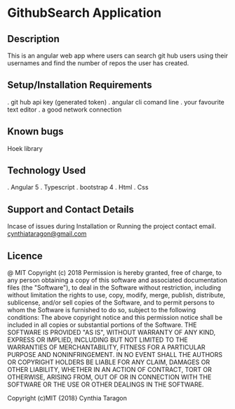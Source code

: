 # GithubSearch Application

## Description
This is an angular web app where users can search git hub users using their usernames and find the number of repos the user has created.

## Setup/Installation Requirements
. git hub api key (generated token)
. angular cli comand line
. your favourite text editor
. a good network connection


## Known bugs
Hoek library

## Technology Used
. Angular 5
. Typescript
. bootstrap 4
. Html
. Css


## Support and Contact Details

Incase of issues during Installation or Running the project contact email. cynthiataragon@gmail.com

## Licence

@ MIT Copyright (c) 2018 Permission is hereby granted, free of charge, to any person obtaining a copy of this software and associated documentation files (the "Software"), to deal in the Software without restriction, including without limitation the rights to use, copy, modify, merge, publish, distribute, sublicense, and/or sell copies of the Software, and to permit persons to whom the Software is furnished to do so, subject to the following conditions: The above copyright notice and this permission notice shall be included in all copies or substantial portions of the Software. THE SOFTWARE IS PROVIDED "AS IS", WITHOUT WARRANTY OF ANY KIND, EXPRESS OR IMPLIED, INCLUDING BUT NOT LIMITED TO THE WARRANTIES OF MERCHANTABILITY, FITNESS FOR A PARTICULAR PURPOSE AND NONINFRINGEMENT. IN NO EVENT SHALL THE AUTHORS OR COPYRIGHT HOLDERS BE LIABLE FOR ANY CLAIM, DAMAGES OR OTHER LIABILITY, WHETHER IN AN ACTION OF CONTRACT, TORT OR OTHERWISE, ARISING FROM, OUT OF OR IN CONNECTION WITH THE SOFTWARE OR THE USE OR OTHER DEALINGS IN THE SOFTWARE.

Copyright (c)MIT {2018} Cynthia Taragon 
